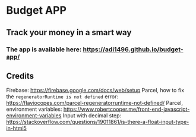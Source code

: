 # Budget APP
## Track your money in a smart way

### The app is available here: https://adi1496.github.io/budget-app/

## Credits
Firebase: https://firebase.google.com/docs/web/setup
Parcel, how to fix the `regeneratorRuntime is not defined` error: https://flaviocopes.com/parcel-regeneratorruntime-not-defined/
Parcel, environment variables: https://www.robertcooper.me/front-end-javascript-environment-variables
Input with decimal step: https://stackoverflow.com/questions/19011861/is-there-a-float-input-type-in-html5